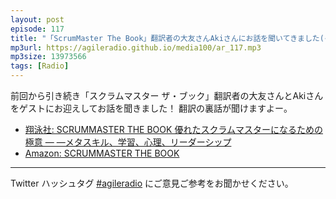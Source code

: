 ```yaml
---
layout: post
episode: 117
title: "「ScrumMaster The Book」翻訳者の大友さんAkiさんにお話を聞いてきました(その２)"
mp3url: https://agileradio.github.io/media100/ar_117.mp3
mp3size: 13973566
tags: [Radio]
---
```


前回から引き続き「スクラムマスター ザ・ブック」翻訳者の大友さんとAkiさんをゲストにお迎えしてお話を聞きました！
翻訳の裏話が聞けますよー。


- [翔泳社: SCRUMMASTER THE BOOK 優れたスクラムマスターになるための極意 ― ―メタスキル、学習、心理、リーダーシップ](https://www.shoeisha.co.jp/book/detail/9784798166858)
- [Amazon: SCRUMMASTER THE BOOK](https://www.amazon.co.jp/dp/4798166855)

---  
  
Twitter ハッシュタグ [#agileradio](https://twitter.com/intent/tweet?hashtags=agileradio) にご意見ご参考をお聞かせください。  
